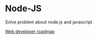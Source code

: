 # Node-JS
Solve problem about node.js and javascript

[Web developer roadmap](https://github.com/kamranahmedse/developer-roadmap)
